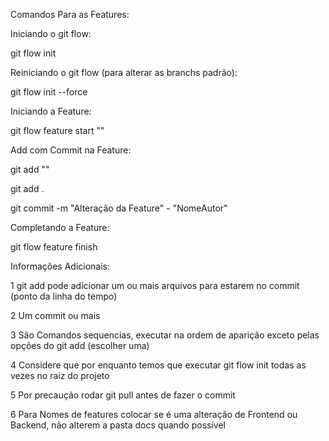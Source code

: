<p>
Comandos Para as Features:
</p>
Iniciando o git flow:
<p>
  git flow init
</p>
</p>
Reiniciando o git flow (para alterar as branchs padrão):
<p>
  git flow init --force
</p>
Iniciando a Feature:
<p>
  git flow feature start "<NomeFeature>"
</p>
Add com Commit na Feature:
<p>
  git add "<NomeArquivo>"
</p>
<p>
  git add .
</p>
<p>
  git commit -m "Alteração da Feature" - "NomeAutor"
</p>
Completando a Feature:
<p>
  git flow feature finish <NomeFeature>
</p>
<p>
  Informações Adicionais: 
</p>
<p>
  1 git add pode adicionar um ou mais arquivos para estarem no commit (ponto da linha do tempo)
</p>
<p>
  2 Um commit ou mais
</p>
<p>
  3 São Comandos sequencias, executar na ordem de aparição exceto pelas opções do git add (escolher uma)
</p>
<p>
  4 Considere que por enquanto temos que executar git flow init todas as vezes no raiz do projeto
</p>
<p>
  5 Por precaução rodar git pull antes de fazer o commit
</p>
<p>
  6 Para Nomes de features colocar se é uma alteração de Frontend ou Backend, não alterem a pasta docs quando possível
</p>
